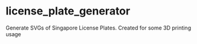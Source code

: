 # license_plate_generator
Generate SVGs of Singapore License Plates. Created for some 3D printing usage
